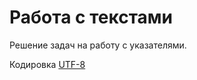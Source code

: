# Работа с текстами

Решение задач на работу с указателями.

Кодировка [UTF-8](https://ru.wikipedia.org/wiki/UTF-8) 

